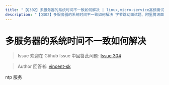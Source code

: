 ```yaml
---
title: "【Q302】多服务器的系统时间不一致如何解决 | linux,micro-service高频面试题"
description: "【Q302】多服务器的系统时间不一致如何解决 字节跳动面试题、阿里腾讯面试题、美团小米面试题。"
---
```


# 多服务器的系统时间不一致如何解决

> Issue
> 欢迎在 Gtihub Issue 中回答此问题: [Issue 304](https://github.com/shfshanyue/Daily-Question/issues/304)

> Author
> 回答者: [vincent-sk](https://github.com/vincent-sk)

ntp 服务
